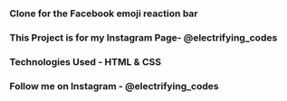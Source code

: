 ### Clone for the Facebook emoji reaction bar

### This Project is for my Instagram Page- @electrifying_codes

### Technologies Used - HTML & CSS

### Follow me on Instagram - @electrifying_codes
